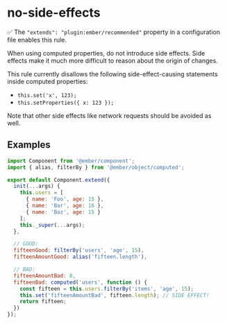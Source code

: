# no-side-effects

:white_check_mark: The `"extends": "plugin:ember/recommended"` property in a configuration file enables this rule.

When using computed properties, do not introduce side effects. Side effects make it much more difficult to reason about the origin of changes.

This rule currently disallows the following side-effect-causing statements inside computed properties:

* `this.set('x', 123);`
* `this.setProperties({ x: 123 });`

Note that other side effects like network requests should be avoided as well.

## Examples

```javascript
import Component from '@ember/component';
import { alias, filterBy } from '@ember/object/computed';

export default Component.extend({
  init(...args) {
    this.users = [
      { name: 'Foo', age: 15 },
      { name: 'Bar', age: 16 },
      { name: 'Baz', age: 15 }
    ];
    this._super(...args);
  },

  // GOOD:
  fifteenGood: filterBy('users', 'age', 15),
  fifteenAmountGood: alias('fifteen.length'),

  // BAD:
  fifteenAmountBad: 0,
  fifteenBad: computed('users', function () {
    const fifteen = this.users.filterBy('items', 'age', 15);
    this.set('fifteenAmountBad', fifteen.length); // SIDE EFFECT!
    return fifteen;
  })
});
```
